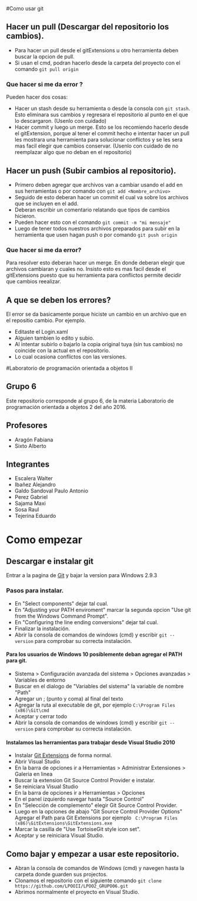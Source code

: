 #Como usar git

## Hacer un pull (Descargar del repositorio los cambios).

+ Para hacer un pull desde el gitExtensions u otro herramienta deben buscar la opcion de pull.
+ Si usan el cmd, podran hacerlo desde la carpeta del proyecto con el comando ```git pull origin```

### Que hacer si me da error ?

Pueden hacer dos cosas:

+ Hacer un stash desde su herramienta o desde la consola con ```git stash```. Esto eliminara sus cambios y regresara el repositorio al punto en el que lo descargaron. (Usenlo con cuidado)
+ Hacer commit y luego un merge. Esto se los recomiendo hacerlo desde el gitExtension, porque al tener el commit hecho e intentar hacer un pull les mostrara una herramienta para solucionar conflictos y se les sera mas facil elegir que cambios conservar. (Usenlo con cuidado de no reemplazar algo que no deban en el repositorio)

## Hacer un push (Subir cambios al repositorio).

+ Primero deben agregar que archivos van a cambiar usando el add en sus herramientas o por comando con ```git add <Nombre_archivo>```
+ Seguido de esto deberan hacer un commit el cual va sobre los archivos que se incluyen en el add.
+ Deberan escribir un comentario relatando que tipos de cambios hicieron. 
+ Pueden hacer esto con el comando ```git commit -m "mi mensaje"```
+ Luego de tener todos nuestros archivos preparados para subir en la herramienta que usen hagan push o por comando ```git push origin```

### Que hacer si me da error?

Para resolver esto deberan hacer un merge. En donde deberan elegir que archivos cambiaran y cuales no. Insisto esto es mas facil desde el gitExtensions puesto que su herramienta para conflictos permite decidir que cambios reealizar.


## A que se deben los errores?

El error se da basicamente porque hiciste un cambio en un archivo que en el repositio cambio. Por ejemplo.

+ Editaste el Login.xaml
+ Alguien tambien lo edito y subio.
+ Al intentar subirlo o bajarlo la copia original tuya (sin tus cambios) no coincide con la actual en el repositorio.
+ Lo cual ocasiona conflictos con las versiones.


#Laboratorio de programación orientada a objetos II

## Grupo 6

Este repositorio corresponde al grupo 6, de la materia Laboratorio de programación orientada a objetos 2 del año 2016.

## Profesores

+ Aragón Fabiana
+ Sixto Alberto


## Integrantes

+ Escalera Walter
+ Ibañez Alejandro
+ Galdo Sandoval Paulo Antonio
+ Perez Gabriel
+ Sajama Maxi
+ Sosa Raul
+ Tejerina Eduardo


# Como empezar

## Descargar e instalar git

Entrar a la pagina de [Git](https://git-scm.com/downloads) y bajar la version para Windows 2.9.3

### Pasos para instalar.

+ En "Select components" dejar tal cual.
+ En "Adjusting your PATH enviroment" marcar la segunda opcion "Use git from the Windows Command Prompt".
+ En "Configuring the line ending conversions" dejar tal cual.
+ Finalizar la instalación.
+ Abrir la consola de comandos de windows (cmd) y escribir ```git --version``` para comprobar su correcta instalación.

#### Para los usuarios de Windows 10 posiblemente deban agregar el PATH para git.

+ Sistema > Configuración avanzada del sistema > Opciones avanzadas > Variables de entorno
+ Buscar en el dialogo de "Variables del sistema" la variable de nombre "Path"
+ Agregar un ; (punto y coma) al final del texto
+ Agregar la ruta al executable de git, por ejemplo ```C:\Program Files (x86)\Git\cmd```
+ Aceptar y cerrar todo
+ Abrir la consola de comandos de windows (cmd) y escribir ```git --version``` para comprobar su correcta instalación.

#### Instalamos las herramientas para trabajar desde Visual Studio 2010

+ Instalar [Git Extensions](http://gitextensions.github.io/) de forma normal.
+ Abrir Visual Studio
+ En la barra de opciones ir a Herramientas > Administrar Extensiones > Galeria en linea
+ Buscar la extension Git Source Control Provider e instalar.
+ Se reiniciara Visual Studio
+ En la barra de opciones ir a Herramientas > Opciones
+ En el panel izquierdo navegar hasta "Source Control"
+ En "Selección de complemento" elegir Git Source Control Provider.
+ Luego en la opciones de abajo "Git Source Control Provider Options" Agregar el Path para Git Extensions por ejemplo ``` C:\Program Files (x86)\GitExtensions\GitExtensions.exe```
+ Marcar la casilla de "Use TortoiseGit style icon set".
+ Aceptar y se reiniciara Visual Studio.


## Como bajar y empezar a usar este repositorio.

+ Abran la consola de comandos de Windows (cmd) y navegen hasta la carpeta donde guarden sus projectos.
+ Clonamos el repositorio con el siguiente comando ```git clone https://github.com/LPOOII/LPOO2_GRUPO06.git```
+ Abrimos normalmente el proyecto en Visual Studio.


